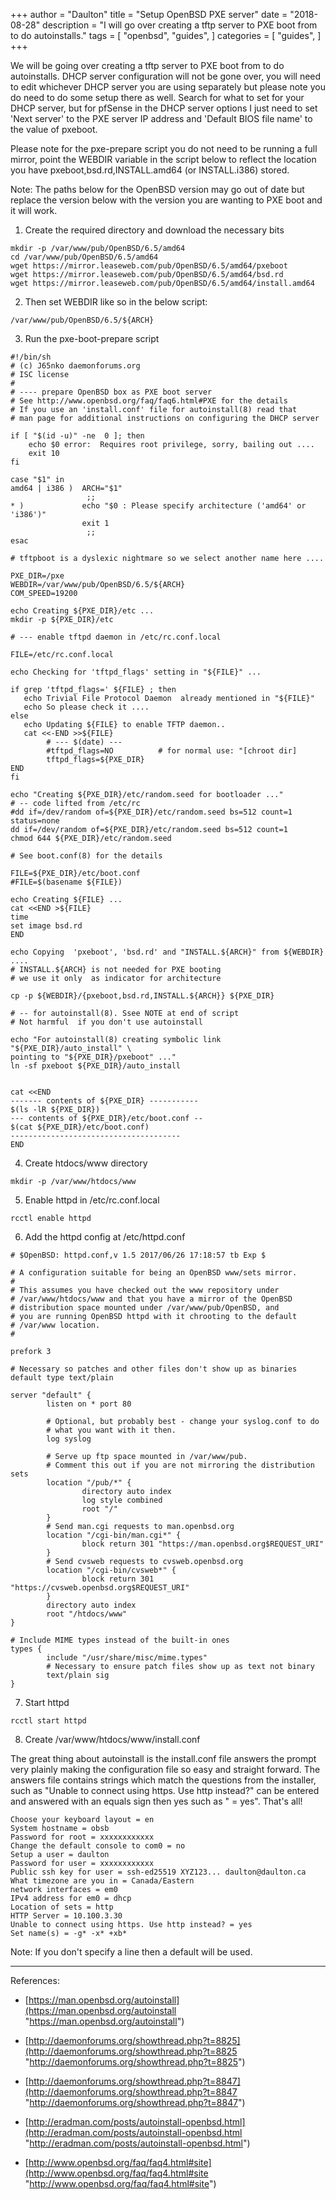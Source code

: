+++
author = "Daulton"
title = "Setup OpenBSD PXE server"
date = "2018-08-28"
description = "I will go over creating a tftp server to PXE boot from to do autoinstalls."
tags = [
    "openbsd",
    "guides",
]
categories = [
    "guides",
]
+++

We will be going over creating a tftp server to PXE boot from to do autoinstalls. DHCP server configuration will not be gone over, you will need to edit whichever DHCP server you are using separately but please note you do need to do some setup there as well. Search for what to set for your DHCP server, but for pfSense in the DHCP server options I just need to set 'Next server' to the PXE server IP address and 'Default BIOS file name' to the value of pxeboot.
<!--more-->

Please note for the pxe-prepare script you do not need to be running a full mirror, point the WEBDIR variable in the script below to reflect the location you have pxeboot,bsd.rd,INSTALL.amd64 (or INSTALL.i386) stored.

Note: The paths below for the OpenBSD version may go out of date but replace the version below with the version you are wanting to PXE boot and it will work.

1. Create the required directory and download the necessary bits

```
mkdir -p /var/www/pub/OpenBSD/6.5/amd64
cd /var/www/pub/OpenBSD/6.5/amd64
wget https://mirror.leaseweb.com/pub/OpenBSD/6.5/amd64/pxeboot
wget https://mirror.leaseweb.com/pub/OpenBSD/6.5/amd64/bsd.rd
wget https://mirror.leaseweb.com/pub/OpenBSD/6.5/amd64/install.amd64
```

2. Then set WEBDIR like so in the below script:

```
/var/www/pub/OpenBSD/6.5/${ARCH}
```

3. Run the pxe-boot-prepare script

```
#!/bin/sh
# (c) J65nko daemonforums.org
# ISC license
#
# ---- prepare OpenBSD box as PXE boot server
# See http://www.openbsd.org/faq/faq6.html#PXE for the details
# If you use an 'install.conf' file for autoinstall(8) read that 
# man page for additional instructions on configuring the DHCP server

if [ "$(id -u)" -ne  0 ]; then 
	echo $0 error:  Requires root privilege, sorry, bailing out .... 
	exit 10 
fi

case "$1" in
amd64 | i386 )  ARCH="$1"
				 ;;
* )             echo "$0 : Please specify architecture ('amd64' or 'i386')" 
				exit 1
				 ;;
esac

# tftpboot is a dyslexic nightmare so we select another name here ....

PXE_DIR=/pxe
WEBDIR=/var/www/pub/OpenBSD/6.5/${ARCH}
COM_SPEED=19200

echo Creating ${PXE_DIR}/etc ...
mkdir -p ${PXE_DIR}/etc

# --- enable tftpd daemon in /etc/rc.conf.local

FILE=/etc/rc.conf.local

echo Checking for 'tftpd_flags' setting in "${FILE}" ...

if grep 'tftpd_flags=' ${FILE} ; then
   echo Trivial File Protocol Daemon  already mentioned in "${FILE}" 
   echo So please check it .... 
else 
   echo Updating ${FILE} to enable TFTP daemon..
   cat <<-END >>${FILE}
		# --- $(date) ---
		#tftpd_flags=NO          # for normal use: "[chroot dir]
		tftpd_flags=${PXE_DIR}
END
fi

echo "Creating ${PXE_DIR}/etc/random.seed for bootloader ..."
# -- code lifted from /etc/rc
#dd if=/dev/random of=${PXE_DIR}/etc/random.seed bs=512 count=1 status=none
dd if=/dev/random of=${PXE_DIR}/etc/random.seed bs=512 count=1 
chmod 644 ${PXE_DIR}/etc/random.seed

# See boot.conf(8) for the details 
 
FILE=${PXE_DIR}/etc/boot.conf
#FILE=$(basename ${FILE})

echo Creating ${FILE} ...
cat <<END >${FILE}
time
set image bsd.rd
END

echo Copying  'pxeboot', 'bsd.rd' and "INSTALL.${ARCH}" from ${WEBDIR} ....
# INSTALL.${ARCH} is not needed for PXE booting
# we use it only  as indicator for architecture

cp -p ${WEBDIR}/{pxeboot,bsd.rd,INSTALL.${ARCH}} ${PXE_DIR}

# -- for autoinstall(8). Ssee NOTE at end of script
# Not harmful  if you don't use autoinstall

echo "For autoinstall(8) creating symbolic link "${PXE_DIR}/auto_install" \
pointing to "${PXE_DIR}/pxeboot" ..."
ln -sf pxeboot ${PXE_DIR}/auto_install 


cat <<END
------- contents of ${PXE_DIR} -----------
$(ls -lR ${PXE_DIR})
--- contents of ${PXE_DIR}/etc/boot.conf --
$(cat ${PXE_DIR}/etc/boot.conf)
--------------------------------------
END
```


4. Create htdocs/www directory

```
mkdir -p /var/www/htdocs/www
```

5. Enable httpd in /etc/rc.conf.local

```
rcctl enable httpd
```

6. Add the httpd config at /etc/httpd.conf

```
# $OpenBSD: httpd.conf,v 1.5 2017/06/26 17:18:57 tb Exp $

# A configuration suitable for being an OpenBSD www/sets mirror.
#
# This assumes you have checked out the www repository under
# /var/www/htdocs/www and that you have a mirror of the OpenBSD
# distribution space mounted under /var/www/pub/OpenBSD, and
# you are running OpenBSD httpd with it chrooting to the default
# /var/www location.
#

prefork 3

# Necessary so patches and other files don't show up as binaries
default type text/plain

server "default" {
		listen on * port 80

		# Optional, but probably best - change your syslog.conf to do
		# what you want with it then.
		log syslog

		# Serve up ftp space mounted in /var/www/pub.
		# Comment this out if you are not mirroring the distribution sets
		location "/pub/*" {
				directory auto index
				log style combined
				root "/"
		}
		# Send man.cgi requests to man.openbsd.org
		location "/cgi-bin/man.cgi*" {
				block return 301 "https://man.openbsd.org$REQUEST_URI"
		}
		# Send cvsweb requests to cvsweb.openbsd.org
		location "/cgi-bin/cvsweb*" {
				block return 301 "https://cvsweb.openbsd.org$REQUEST_URI"
		}
		directory auto index
		root "/htdocs/www"
}

# Include MIME types instead of the built-in ones
types {
		include "/usr/share/misc/mime.types"
		# Necessary to ensure patch files show up as text not binary
		text/plain sig
}
```

7. Start httpd

```
rcctl start httpd
```

8. Create /var/www/htdocs/www/install.conf

The great thing about autoinstall is the install.conf file answers the prompt very plainly making the configuration file so easy and straight forward. The answers file contains strings which match the questions from the installer, such as "Unable to connect using https. Use http instead?" can be entered and answered with an equals sign then yes such as " = yes". That's all!

```
Choose your keyboard layout = en
System hostname = obsb
Password for root = xxxxxxxxxxxx
Change the default console to com0 = no
Setup a user = daulton
Password for user = xxxxxxxxxxxx
Public ssh key for user = ssh-ed25519 XYZ123... daulton@daulton.ca
What timezone are you in = Canada/Eastern
network interfaces = em0
IPv4 address for em0 = dhcp
Location of sets = http
HTTP Server = 10.100.3.30
Unable to connect using https. Use http instead? = yes
Set name(s) = -g* -x* +xb*
```

Note: If you don't specify a line then a default will be used.

----------

References:

* [https://man.openbsd.org/autoinstall](https://man.openbsd.org/autoinstall "https://man.openbsd.org/autoinstall")
    
* [http://daemonforums.org/showthread.php?t=8825](http://daemonforums.org/showthread.php?t=8825 "http://daemonforums.org/showthread.php?t=8825")
    
* [http://daemonforums.org/showthread.php?t=8847](http://daemonforums.org/showthread.php?t=8847 "http://daemonforums.org/showthread.php?t=8847")
    
* [http://eradman.com/posts/autoinstall-openbsd.html](http://eradman.com/posts/autoinstall-openbsd.html "http://eradman.com/posts/autoinstall-openbsd.html")
    
* [http://www.openbsd.org/faq/faq4.html#site](http://www.openbsd.org/faq/faq4.html#site "http://www.openbsd.org/faq/faq4.html#site")

